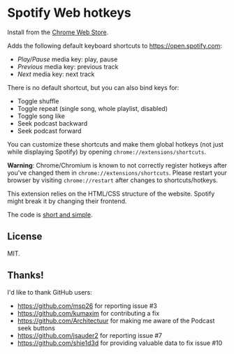 # Spotify Web hotkeys

Install from the [Chrome Web Store](https://chrome.google.com/webstore/detail/spotify-web-player-hotkey/pdcbjjmgfakcbbchppeemlfpfgkdmjji).

Adds the following default keyboard shortcuts to https://open.spotify.com:

* *Play/Pause* media key: play, pause
* *Previous* media key: previous track
* *Next* media key: next track

There is no default shortcut, but you can also bind keys for:

* Toggle shuffle
* Toggle repeat (single song, whole playlist, disabled)
* Toggle song like
* Seek podcast backward
* Seek podcast forward

You can customize these shortcuts and make them global hotkeys (not just while displaying Spotify) by opening `chrome://extensions/shortcuts`.

**Warning**: Chrome/Chromium is known to not correctly register hotkeys after you've changed them in `chrome://extensions/shortcuts`. Please restart your browser by visiting `chrome://restart` after changes to shortcuts/hotkeys.

This extension relies on the HTML/CSS structure of the website.
Spotify might break it by changing their frontend.

The code is [short and simple](/src/background.js).

## License

MIT.

## Thanks!

I'd like to thank GitHub users:

* https://github.com/msp26 for reporting issue #3
* https://github.com/kumaxim for contributing a fix
* https://github.com/Architectuur for making me aware of the Podcast seek buttons
* https://github.com/jsauder2 for reporting issue #7
* https://github.com/shie1d3d for providing valuable data to fix issue #10
